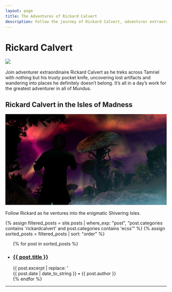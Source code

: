 ```yaml
---
layout: page
title: The Adventures of Rickard Calvert
description: Follow the journey of Rickard Calvert, adventurer extraordinaire!
---
```

# Rickard Calvert
![](https://staticdelivery.nexusmods.com/mods/1704/images/headers/52397_1725415004.jpg)

Join adventurer extraordinaire Rickard Calvert as he treks across Tamriel with nothing but his trusty pocket knife, uncovering lost artifacts and wandering into places he definitely doesn’t belong. It’s all in a day’s work for the greatest adventurer in all of Mundus.

## Rickard Calvert in the Isles of Madness

![](https://raw.githubusercontent.com/TateTaylorOH/TateTaylorOH/main/assets/images/ECSS/Mania04.png)

Follow Rickard as he ventures into the enigmatic Shivering Isles.

{% assign filtered_posts = site.posts | where_exp: "post", "post.categories contains 'rickardcalvert' and post.categories contains 'ecss'" %}
{% assign sorted_posts = filtered_posts | sort: "order" %}

<ul>
  {% for post in sorted_posts %}
    <li>
      <h3>
        <a class="post-link" href="{{ post.url | prepend: site.baseurl }}">{{ post.title }}</a>
      </h3>
      {{ post.excerpt | replace: '<img', '<x-img' | replace: '<hr', '<x-hr' | truncate: 350 }}
      <br><br>
      <span class="post-meta">
        {{ post.date | date_to_string }} • {{ post.author }}
      </span>
    </li>
  {% endfor %}
</ul>

<!-- ## Rickard's Outtakes

<center><a href="https://raw.githubusercontent.com/TateTaylorOH/TateTaylorOH/refs/heads/main/assets/images/RickardCalvert/RickardMelonNose.png"><img src="https://raw.githubusercontent.com/TateTaylorOH/TateTaylorOH/refs/heads/main/assets/images/RickardCalvert/RickardMelonNose.png" 
     width="445" 
     height="250" /></a> <a href="https://raw.githubusercontent.com/TateTaylorOH/TateTaylorOH/refs/heads/main/assets/images/RickardCalvert/RickardAlwaysHasBeen.png"><img src="https://raw.githubusercontent.com/TateTaylorOH/TateTaylorOH/refs/heads/main/assets/images/RickardCalvert/RickardAlwaysHasBeen.png" 
     width="445" 
     height="250" /></a>
     
<a href="https://raw.githubusercontent.com/TateTaylorOH/TateTaylorOH/refs/heads/main/assets/images/RickardCalvert/RickardMexico.png"><img src="https://raw.githubusercontent.com/TateTaylorOH/TateTaylorOH/refs/heads/main/assets/images/RickardCalvert/RickardMexico.png" 
     width="445" 
     height="250" /></a> <a href="https://raw.githubusercontent.com/TateTaylorOH/TateTaylorOH/refs/heads/main/assets/images/RickardCalvert/RickardYeeHaw.png"><img src="https://raw.githubusercontent.com/TateTaylorOH/TateTaylorOH/refs/heads/main/assets/images/RickardCalvert/RickardYeeHaw.png" 
     width="445" 
     height="250" /></a></center>
-->
<hr>
